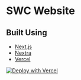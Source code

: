 # SWC Website

## Built Using

-   [Next.js](https://nextjs.org?utm_source=swc)
-   [Nextra](https://nextra.vercel.app)
-   [Vercel](https://vercel.com?utm_source=swc)

[![Deploy with Vercel](https://vercel.com/button)](https://vercel.com/new/clone?repository-url=https%3A%2F%2Fgithub.com%2Fswc-project%2Fwebsite)
